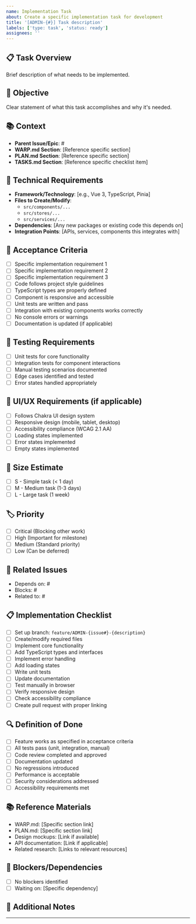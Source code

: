 ```yaml
---
name: Implementation Task
about: Create a specific implementation task for development
title: '[ADMIN-{#}] Task description'
labels: ['type: task', 'status: ready']
assignees: ''
---
```


## 📋 Task Overview
Brief description of what needs to be implemented.

## 🎯 Objective
Clear statement of what this task accomplishes and why it's needed.

## 📚 Context
<!-- Reference the parent epic, feature request, or WARP.md section -->
- **Parent Issue/Epic**: #
- **WARP.md Section**: [Reference specific section]
- **PLAN.md Section**: [Reference specific section]
- **TASKS.md Section**: [Reference specific checklist item]

## 🔧 Technical Requirements
<!-- Specific technical details for implementation -->
- **Framework/Technology**: [e.g., Vue 3, TypeScript, Pinia]
- **Files to Create/Modify**: 
  - `src/components/...`
  - `src/stores/...`
  - `src/services/...`
- **Dependencies**: [Any new packages or existing code this depends on]
- **Integration Points**: [APIs, services, components this integrates with]

## 📖 Acceptance Criteria
<!-- Clear, testable criteria for when this task is complete -->
- [ ] Specific implementation requirement 1
- [ ] Specific implementation requirement 2
- [ ] Specific implementation requirement 3
- [ ] Code follows project style guidelines
- [ ] TypeScript types are properly defined
- [ ] Component is responsive and accessible
- [ ] Unit tests are written and pass
- [ ] Integration with existing components works correctly
- [ ] No console errors or warnings
- [ ] Documentation is updated (if applicable)

## 🧪 Testing Requirements
- [ ] Unit tests for core functionality
- [ ] Integration tests for component interactions
- [ ] Manual testing scenarios documented
- [ ] Edge cases identified and tested
- [ ] Error states handled appropriately

## 🎨 UI/UX Requirements (if applicable)
- [ ] Follows Chakra UI design system
- [ ] Responsive design (mobile, tablet, desktop)
- [ ] Accessibility compliance (WCAG 2.1 AA)
- [ ] Loading states implemented
- [ ] Error states implemented
- [ ] Empty states implemented

## 📏 Size Estimate
- [ ] S - Simple task (< 1 day)
- [ ] M - Medium task (1-3 days)
- [ ] L - Large task (1 week)

## 🏷️ Priority
- [ ] Critical (Blocking other work)
- [ ] High (Important for milestone)
- [ ] Medium (Standard priority)
- [ ] Low (Can be deferred)

## 🔗 Related Issues
<!-- Link to related issues, dependencies, or blockers -->
- Depends on: #
- Blocks: #
- Related to: #

## 📋 Implementation Checklist
<!-- Detailed checklist for implementation steps -->
- [ ] Set up branch: `feature/ADMIN-{issue#}-{description}`
- [ ] Create/modify required files
- [ ] Implement core functionality
- [ ] Add TypeScript types and interfaces
- [ ] Implement error handling
- [ ] Add loading states
- [ ] Write unit tests
- [ ] Update documentation
- [ ] Test manually in browser
- [ ] Verify responsive design
- [ ] Check accessibility compliance
- [ ] Create pull request with proper linking

## 🔍 Definition of Done
- [ ] Feature works as specified in acceptance criteria
- [ ] All tests pass (unit, integration, manual)
- [ ] Code review completed and approved
- [ ] Documentation updated
- [ ] No regressions introduced
- [ ] Performance is acceptable
- [ ] Security considerations addressed
- [ ] Accessibility requirements met

## 📚 Reference Materials
<!-- Links to relevant documentation, designs, or resources -->
- WARP.md: [Specific section link]
- PLAN.md: [Specific section link]
- Design mockups: [Link if available]
- API documentation: [Link if applicable]
- Related research: [Links to relevant resources]

## 🚨 Blockers/Dependencies
<!-- Anything that needs to be completed before this task can begin -->
- [ ] No blockers identified
- [ ] Waiting on: [Specific dependency]

## 📝 Additional Notes
<!-- Any additional context, implementation notes, or considerations -->

---
<!--
Branch Naming: feature/ADMIN-{issue#}-{short-description}
Commit Format: type(scope): description
PR Title: type(scope): description - Closes #{issue#}
-->

<!-- Copilot: This file may have been generated or refactored by GitHub Copilot. -->
